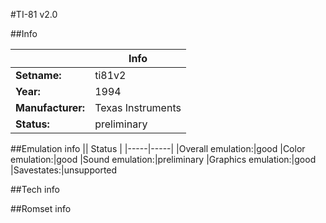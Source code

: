 #TI-81 v2.0

##Info

||Info|
|-----|-----|
|**Setname:**|ti81v2
|**Year:**|1994
|**Manufacturer:**|Texas Instruments
|**Status:**|preliminary

##Emulation info
|| Status |
|-----|-----|
|Overall emulation:|good
|Color emulation:|good
|Sound emulation:|preliminary
|Graphics emulation:|good
|Savestates:|unsupported

##Tech info

##Romset info

<!--- START OF EDITED COMMENT DO NOT TOUCH TEXT ABOVE-->
